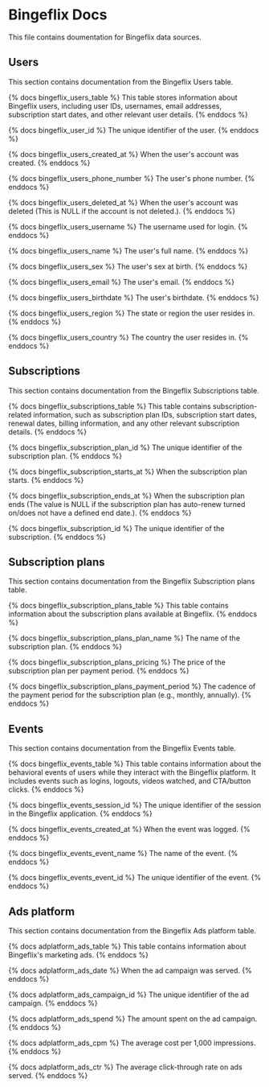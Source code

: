 # Bingeflix Docs
This file contains doumentation for Bingeflix data sources.

## Users
This section contains documentation from the Bingeflix Users table.

{% docs bingeflix_users_table %} This table stores information about Bingeflix users, including user IDs, usernames, email addresses, subscription start dates, and other relevant user details. {% enddocs %}

{% docs bingeflix_user_id %} The unique identifier of the user. {% enddocs %}

{% docs bingeflix_users_created_at %} When the user's account was created. {% enddocs %}

{% docs bingeflix_users_phone_number %} The user's phone number. {% enddocs %}

{% docs bingeflix_users_deleted_at %} When the user's account was deleted (This is NULL if the account is not deleted.). {% enddocs %}

{% docs bingeflix_users_username %} The username used for login. {% enddocs %}

{% docs bingeflix_users_name %} The user's full name. {% enddocs %}

{% docs bingeflix_users_sex %} The user's sex at birth. {% enddocs %}

{% docs bingeflix_users_email %} The user's email. {% enddocs %}

{% docs bingeflix_users_birthdate %} The user's birthdate. {% enddocs %}

{% docs bingeflix_users_region %} The state or region the user resides in. {% enddocs %}

{% docs bingeflix_users_country %} The country the user resides in. {% enddocs %}


## Subscriptions
This section contains documentation from the Bingeflix Subscriptions table.

{% docs bingeflix_subscriptions_table %} This table contains subscription-related information, such as subscription plan IDs, subscription start dates, renewal dates, billing information, and any other relevant subscription details. {% enddocs %}

{% docs bingeflix_subscription_plan_id %} The unique identifier of the subscription plan. {% enddocs %}

{% docs bingeflix_subscription_starts_at %} When the subscription plan starts. {% enddocs %}

{% docs bingeflix_subscription_ends_at %} When the subscription plan ends (The value is NULL if the subscription plan has auto-renew turned on/does not have a defined end date.). {% enddocs %}

{% docs bingeflix_subscription_id %} The unique identifier of the subscription. {% enddocs %}


## Subscription plans
This section contains documentation from the Bingeflix Subscription plans table.

{% docs bingeflix_subscription_plans_table %} This table contains information about the subscription plans available at Bingeflix. {% enddocs %}

{% docs bingeflix_subscription_plans_plan_name %} The name of the subscription plan. {% enddocs %}

{% docs bingeflix_subscription_plans_pricing %} The price of the subscription plan per payment period. {% enddocs %}

{% docs bingeflix_subscription_plans_payment_period %} The cadence of the payment period for the subscription plan (e.g., monthly, annually). {% enddocs %}


## Events
This section contains documentation from the Bingeflix Events table.

{% docs bingeflix_events_table %} This table contains information about the behavioral events of users while they interact with the Bingeflix platform. It includes events such as logins, logouts, videos watched, and CTA/button clicks. {% enddocs %}

{% docs bingeflix_events_session_id %} The unique identifier of the session in the Bingeflix application. {% enddocs %}

{% docs bingeflix_events_created_at %} When the event was logged. {% enddocs %}

{% docs bingeflix_events_event_name %} The name of the event. {% enddocs %}

{% docs bingeflix_events_event_id %} The unique identifier of the event. {% enddocs %}


## Ads platform
This section contains documentation from the Bingeflix Ads platform table.

{% docs adplatform_ads_table %} This table contains information about Bingeflix's marketing ads. {% enddocs %}

{% docs adplatform_ads_date %} When the ad campaign was served. {% enddocs %}

{% docs adplatform_ads_campaign_id %} The unique identifier of the ad campaign. {% enddocs %}

{% docs adplatform_ads_spend %} The amount spent on the ad campaign. {% enddocs %}

{% docs adplatform_ads_cpm %} The average cost per 1,000 impressions. {% enddocs %}

{% docs adplatform_ads_ctr %} The average click-through rate on ads served. {% enddocs %}

